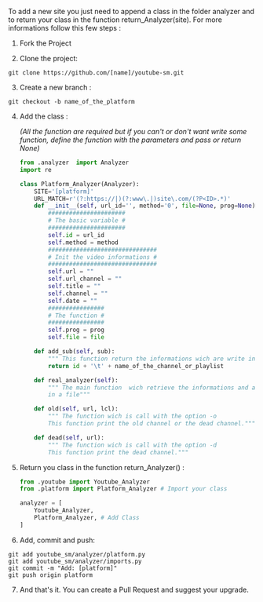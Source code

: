 To add a new site you just need to append a class in the folder analyzer and to return your class in the function return_Analyzer(site). For more informations follow this few steps :

1. Fork the Project

2. Clone the project:
```
git clone https://github.com/[name]/youtube-sm.git
```
3. Create a new branch :
```
git checkout -b name_of_the_platform
```
4. Add the class :

    *(All the function are required but if you can't or don't want write some function, define the function with the parameters and pass or return None)*
    ``` python
    from .analyzer	import Analyzer
    import re

    class Platform_Analyzer(Analyzer):
    	SITE='[platform]'
    	URL_MATCH=r'(?:https://|)(?:www\.|)site\.com/(?P<ID>.*)'
    	def __init__(self, url_id='', method='0', file=None, prog=None):
    		######################
    		# The basic variable #
    		######################
    		self.id = url_id
    		self.method = method
    		###############################
    		# Init the video informations #
    		###############################
    		self.url = ""
    		self.url_channel = ""
    		self.title = ""
    		self.channel = ""
    		self.date = ""
    		################
    		# The function #
    		################
    		self.prog = prog
    		self.file = file

    	def add_sub(self, sub):
    		""" This function return the informations wich are write in sub.swy ."""
    		return id + '\t' + name_of_the_channel_or_playlist

    	def real_analyzer(self):
    		""" The main function  wich retrieve the informations and and write it
    		in a file"""

    	def old(self, url, lcl):
    		""" The function wich is call with the option -o
    		This function print the old channel or the dead channel."""

    	def dead(self, url):
    		""" The function wich is call with the option -d
    		This function print the dead channel."""
    ```

5. Return you class in the function return_Analyzer() :
    ```python
    from .youtube import Youtube_Analyzer
    from .platform import Platform_Analyzer # Import your class

	analyzer = [
		Youtube_Analyzer,
		Platform_Analyzer, # Add Class
	]
    ```
6. Add, commit and push:
```
git add youtube_sm/analyzer/platform.py
git add youtube_sm/analyzer/imports.py
git commit -m "Add: [platform]"
git push origin platform
```

7. And that's it. You can create a Pull Request and suggest your upgrade.
